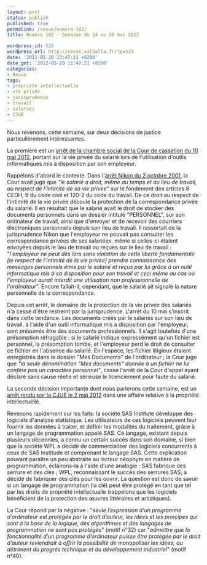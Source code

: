 ```yaml
---
layout: post
status: publish
published: true
permalink: /revue/numero-102/
title: Numéro 102 - Semaine du 14 au 20 mai 2012

wordpress_id: 535
wordpress_url: http://revue.valhalla.fr/?p=535
date: '2012-05-20 13:47:21 +0200'
date_gmt: '2012-05-20 11:47:21 +0200'
categories:
- Revue
tags:
- propriété intellectuelle
- vie privée
- jurisprudence
- travail
- salariés
- CJUE
---
```

Nous revenons, cette semaine, sur deux décisions de justice particulièrement intéressantes.

<p>La première est un <a href="http://www.legalis.net/spip.php?page=jurisprudence-decision&amp;id_article=3412">arrêt de la chambre social de la Cour de cassation du 10 mai 2012</a>, portant sur la vie privée du salarié lors de l'utilisation d'outils informatiques mis à disposition par son employeur.</p>
<p>Rappelons d'abord le contexte. Dans l'<a href="http://www.legalis.net/breves-article.php3?id_article=153">arrêt Nikon du 2 octobre 2001</a>, la Cour avait jugé que <em><span>"le salarié a droit, même au temps et au lieu de travail, au respect de l'intimité de sa vie privée</span></em><span>" sur le fondement des articles 8 CEDH, 9 du code civil et 120-2 du code du travail.</span> De ce droit au respect de l'intimité de la vie privée découle la protection de la correspondance privée du salarié. Il en résultait que le salarié avait le droit de stocker des documents personnels dans un dossier intitulé "PERSONNEL", sur son ordinateur de travail, ainsi que d'envoyer et de recevoir des courriers électroniques personnels depuis son lieu de travail. <span>Il ressortait de la jurisprudence Nikon que l'employeur ne pouvait pas consulter les correspondance privées de ses salariées, même si celles-ci étaient envoyées depuis le lieu de travail ou reçues sur le lieu de travail : "</span><em><span>l'employeur ne peut dès lors sans violation de cette liberté fondamentale [le respect de l'intimité de la vie privée] prendre connaissance des messages personnels émis par le salarié et reçus par lui grâce à un outil informatique mis à sa disposition pour son travail et ceci même au cas où l'employeur aurait interdit une utilisation non professionnelle de l'ordinateur</span></em><span>". Encore fallait-il, cependant, que le salarié ait signalé la nature personnelle de la correspondance.</span></p>
<p>Depuis cet arrêt, le domaine de la protection de la vie privée des salariés n'a cessé d'être restreint par la jurisprudence. L'arrêt du 10 mai s'inscrit dans cette tendance. Les documents créés par le salariés sur son lieu de travail, à l'aide d'un outil informatique mis à disposition par l'employeur, sont <em>présumés</em> être des documents professionnels. Il s'agit toutefois d'une présomption réfragable : si le salarié indique expressément qu'un fichier est personnel, la présomption tombe, et l'employeur perd le droit de consulter ce fichier en l'absence du salarié. En l'espèce, les fichier litigieux étaient enregistrés dans le dossier "Mes Documents" de l'ordinateur ; la Cour juge que <em>"la seule dénomination "Mes documents" donnée à un fichier ne lui confère pas un caractère personnel"</em>, casse l'arrêt de la Cour d'appel ayant déclaré sans cause réelle et sérieuse le licenciement pour faute du salarié.</p>
<p>La seconde décision importante dont nous parlerons cette semaine, est un <a href="http://www.legalis.net/spip.php?page=jurisprudence-decision&amp;id_article=3408">arrêt rendu par la CJUE le 2 mai 2012</a> dans une affaire relative à la propriété intellectuelle.</p>
<p>Revenons rapidement sur les faits: la société SAS Institute développe des logiciels d'analyse statistique. Les utilisateurs de ces logiciels peuvent leur fournir les données à traiter, et définir les modalités du traitement, grâce à un langage de programmation appelé SAS. Ce langage, existant depuis plusieurs décennies, a connu un certain succès dans son domaine, si bien que la société WPL a décidé de commercialiser des logiciels concurrents à ceux de SAS Institude et comprenant le langage SAS. Cette explication pouvant paraître un peu abstraite au lecteur néophyte en matière de programmation, éclairons-la à l'aide d'une analogie : SAS fabrique des serrure et des clés ; WPL, reconnaissant le succès des serrures SAS, a décidé de fabriquer des clés pour les ouvrir. La question est donc de savoir si un langage de programmation (la clé) peut être protégé en tant que tel par les droits de propriété intellectuelle (rappelons que les logiciels bénéficient de la protection des œuvres littéraires et artistiques).</p>
<p>La Cour répond par la négative : "<em>seule l’expression d’un programme d’ordinateur est protégée par le droit d’auteur, les idées et les principes qui sont à la base de la logique, des algorithmes et des langages de programmation ne sont pas protégés</em>" (motif n°32) car "<em>admettre que la fonctionnalité d’un programme d’ordinateur puisse être protégée par le droit d’auteur reviendrait à offrir la possibilité de monopoliser les idées, au détriment du progrès technique et du développement industriel</em>" (motif n°40).</p>
